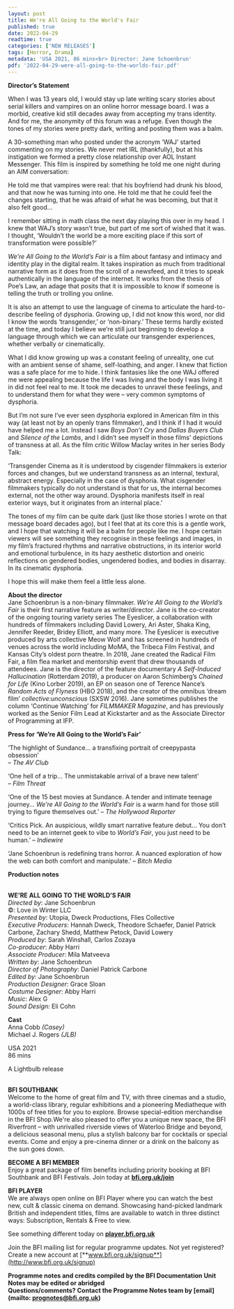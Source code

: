 ```yaml
---
layout: post
title: We're All Going to the World's Fair
published: true
date: 2022-04-29
readtime: true
categories: ['NEW RELEASES']
tags: [Horror, Drama]
metadata: 'USA 2021, 86 mins<br> Director: Jane Schoenbrun'
pdf: '2022-04-29-were-all-going-to-the-worlds-fair.pdf'
---
```


**Director’s Statement**

When I was 13 years old, I would stay up late writing scary stories about serial killers and vampires on an online horror message board. I was a morbid, creative kid still decades away from accepting my trans identity. And for me, the anonymity of this forum was a refuge. Even though the tones of my stories were pretty dark, writing and posting them was a balm.

A 30-something man who posted under the acronym ‘WAJ’ started commenting on my stories. We never met IRL (thankfully), but at his instigation we formed a pretty close relationship over AOL Instant Messenger. This film is inspired by something he told me one night during an AIM conversation:

He told me that vampires were real: that his boyfriend had drunk his blood, and that now he was turning into one. He told me that he could feel the changes starting, that he was afraid of what he was becoming, but that it also felt good...

I remember sitting in math class the next day playing this over in my head.  I knew that WAJ’s story wasn’t true, but part of me sort of wished that it was.  I thought, ‘Wouldn’t the world be a more exciting place if this sort of transformation were possible?’

_We’re All Going to the World’s Fair_ is a film about fantasy and intimacy and identity play in the digital realm. It takes inspiration as much from traditional narrative form as it does from the scroll of a newsfeed, and it tries to speak authentically in the language of the internet. It works from the thesis of Poe’s Law, an adage that posits that it is impossible to know if someone is telling the truth or trolling you online.

It is also an attempt to use the language of cinema to articulate the hard-to- describe feeling of dysphoria. Growing up, I did not know this word, nor did I know the words ‘transgender,’ or ‘non-binary.’ These terms hardly existed at the time, and today I believe we’re still just beginning to develop a language through which we can articulate our transgender experiences, whether verbally or cinematically.

What I did know growing up was a constant feeling of unreality, one cut with an ambient sense of shame, self-loathing, and anger. I knew that fiction was a safe place for me to hide. I think fantasies like the one WAJ offered me were appealing because the life I was living and the body I was living it in did not feel real to me. It took me decades to unravel these feelings, and to understand them for what they were – very common symptoms of dysphoria.

But I’m not sure I’ve ever seen dysphoria explored in American film in this way (at least not by an openly trans filmmaker), and I think if I had it would have helped me a lot. Instead I saw _Boys Don’t Cry_ and _Dallas Buyers Club_ and _Silence of the Lambs_, and I didn’t see myself in those films’ depictions of transness at all. As the film critic Willow Maclay writes in her series Body Talk:

‘Transgender Cinema as it is understood by cisgender filmmakers is exterior forces and changes, but we understand transness as an internal, textural, abstract energy. Especially in the case of dysphoria. What cisgender filmmakers typically do not understand is that for us, the internal becomes external, not the other way around. Dysphoria manifests itself in real exterior ways, but it originates from an internal place.’

The tones of my film can be quite dark (just like those stories I wrote on that message board decades ago), but I feel that at its core this is a gentle work, and I hope that watching it will be a balm for people like me. I hope certain viewers will see something they recognise in these feelings and images, in my film’s fractured rhythms and narrative obstructions, in its interior world and emotional turbulence, in its hazy aesthetic distortion and oneiric reflections on gendered bodies, ungendered bodies, and bodies in disarray. In its  cinematic dysphoria.

I hope this will make them feel a little less alone.

**About the director**  
Jane Schoenbrun is a non-binary filmmaker. _We’re All Going to the World’s Fair_ is their first narrative feature as writer/director. Jane is the co-creator of the ongoing touring variety series The Eyeslicer, a collaboration with hundreds of filmmakers including David Lowery, Ari Aster, Shaka King, Jennifer Reeder, Bridey Elliott, and many more. The Eyeslicer is executive produced by arts collective Meow Wolf and has screened in hundreds of venues across the world including MoMA, the Tribeca Film Festival, and Kansas City’s oldest porn theatre. In 2018, Jane created the Radical Film Fair, a film flea market and mentorship event that drew thousands of attendees. Jane is the director of the feature documentary _A Self-Induced Hallucination_ (Rotterdam 2019), a producer on Aaron Schimberg’s _Chained for Life_ (Kino Lorber 2019), an EP on season one of Terence Nance’s _Random Acts of Flyness_ (HBO 2018), and the creator of the omnibus ‘dream film’ _collective:unconscious_ (SXSW 2016). Jane sometimes publishes the column ‘Continue Watching’ for _FILMMAKER Magazine_, and has previously worked as the Senior Film Lead at Kickstarter and as the Associate Director of Programming at IFP.

**Press for ‘We’re All Going to the World’s Fair’**

‘The highlight of Sundance... a transfixing portrait of creepypasta obsession’  
– _The AV Club_

‘One hell of a trip... The unmistakable arrival of a brave new talent’  
– _Film Threat_

‘One of the 15 best movies at Sundance. A tender and intimate teenage journey... _We’re All Going to the World’s Fair_ is a warm hand for those still trying to figure themselves out.’ – _The Hollywood Reporter_

‘Critics Pick. An auspicious, wildly smart narrative feature debut... You don’t need to be an internet geek to vibe to _World’s Fair_, you just need to be human.’ – _Indiewire_

‘Jane Schoenbrun is redefining trans horror. A nuanced exploration of how the web can both comfort and manipulate.’ – _Bitch Media_

**Production notes**
<br><br>

**WE’RE ALL GOING TO THE WORLD’S FAIR**  
_Directed by_: Jane Schoenbrun  
©: Love in Winter LLC  
_Presented by_: Utopia, Dweck Productions,  Flies Collective  
_Executive Producers_: Hannah Dweck, Theodore Schaefer, Daniel Patrick Carbone, Zachary Shedd, Matthew Petock, David Lowery  
_Produced by_: Sarah Winshall, Carlos Zozaya  
_Co-producer_: Abby Harri  
_Associate Producer_: Mila Matveeva  
_Written by_: Jane Schoenbrun  
_Director of Photography_: Daniel Patrick Carbone  
_Edited by_: Jane Schoenbrun  
_Production Designer_: Grace Sloan  
_Costume Designer_: Abby Harri  
_Music_: Alex G  
_Sound Design_: Eli Cohn

**Cast**  
Anna Cobb _(Casey)_  
Michael J. Rogers _(JLB)_

USA 2021  
86 mins

A Lightbulb release
<br><br>

**BFI SOUTHBANK**  
Welcome to the home of great film and TV, with three cinemas and a studio, a world-class library, regular exhibitions and a pioneering Mediatheque with 1000s of free titles for you to explore. Browse special-edition merchandise in the BFI Shop.We&#39;re also pleased to offer you a unique new space, the BFI Riverfront – with unrivalled riverside views of Waterloo Bridge and beyond, a delicious seasonal menu, plus a stylish balcony bar for cocktails or special events. Come and enjoy a pre-cinema dinner or a drink on the balcony as the sun goes down.  

**BECOME A BFI MEMBER**  
Enjoy a great package of film benefits including priority booking at BFI Southbank and BFI Festivals. Join today at [**bfi.org.uk/join**](http://www.bfi.org.uk/join)  

**BFI PLAYER**  
 We are always open online on BFI Player where you can watch the best new, cult &amp; classic cinema on demand. Showcasing hand-picked landmark British and independent titles, films are available to watch in three distinct ways: Subscription, Rentals &amp; Free to view.  

See something different today on [**player.bfi.org.uk**](https://player.bfi.org.uk)  

Join the BFI mailing list for regular programme updates. Not yet registered? Create a new account at [**www.bfi.org.uk/signup**](http://www.bfi.org.uk/signup)

**Programme notes and credits compiled by the BFI Documentation Unit  
Notes may be edited or abridged  
Questions/comments? Contact the Programme Notes team by [email](mailto: prognotes@bfi.org.uk)**

<!--stackedit_data:
eyJoaXN0b3J5IjpbNTQwMjc5MDM2XX0=
-->
